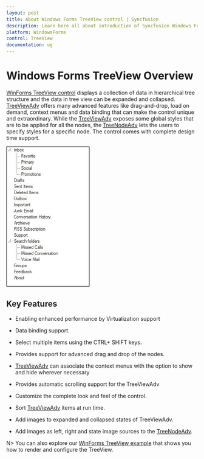```yaml
---
layout: post
title: About Windows Forms TreeView control | Syncfusion
description: Learn here all about introduction of Syncfusion Windows Forms TreeView control, its elements and more details.
platform: WindowsForms
control: TreeView 
documentation: ug
---
```


# Windows Forms TreeView Overview

[WinForms TreeView control](https://www.syncfusion.com/winforms-ui-controls/treeview) displays a collection of data in hierarchical tree structure and the data in tree view can be expanded and collapsed. [TreeViewAdv](https://help.syncfusion.com/windowsforms/treeview/overview) offers many advanced features like drag-and-drop, load on demand, context menus and data binding that can make the control unique and extraordinary. While the [TreeViewAdv](https://help.syncfusion.com/windowsforms/treeview/overview) exposes some global styles that are to be applied for all the nodes, the [TreeNodeAdv](https://help.syncfusion.com/cr/windowsforms/Syncfusion.Windows.Forms.Tools.TreeNodeAdv.html) lets the users to specify styles for a specific node. The control comes with complete design time support.

![Overview of Syncfusion TreeViewAdv](Overview_images/Overview_img1.jpg)

## Key Features

*	Enabling enhanced performance by Virtualization support

*	Data binding support.

*	Select multiple items using the CTRL+ SHIFT keys.

*	Provides support for advanced drag and drop of the nodes.

*   [TreeViewAdv](https://help.syncfusion.com/cr/windowsforms/Syncfusion.Windows.Forms.Tools.TreeViewAdv.html) can associate the context menus with the option to show and hide wherever necessary

*	Provides automatic scrolling support for the TreeViewAdv

*	Customize the complete look and feel of the control.

*	Sort [TreeViewAdv](https://help.syncfusion.com/cr/windowsforms/Syncfusion.Windows.Forms.Tools.TreeViewAdv.html) items at run time.

*	Add images to expanded and collapsed states of TreeViewAdv.

*	Add images as left, right and state image sources to the [TreeNodeAdv](https://help.syncfusion.com/cr/windowsforms/Syncfusion.Windows.Forms.Tools.TreeNodeAdv.html).

N> You can also explore our [WinForms TreeView example](https://github.com/syncfusion/winforms-demos/tree/master/TreeView) that shows you how to render and configure the TreeView.

